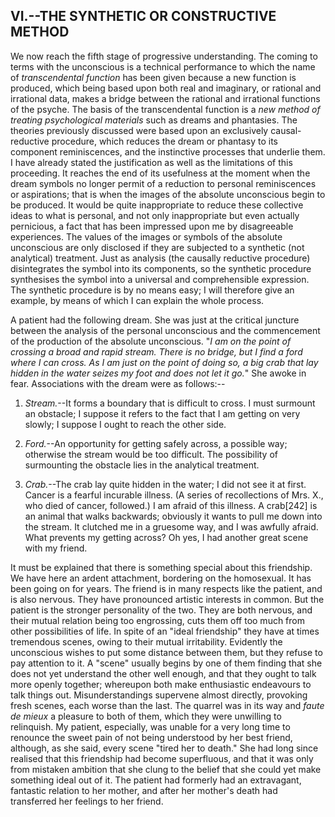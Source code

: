 ## VI.--THE SYNTHETIC OR CONSTRUCTIVE METHOD

We now reach the fifth stage of progressive understanding. The coming
to terms with the unconscious is a technical performance to which
the name of _transcendental function_ has been given because a new
function is produced, which being based upon both real and imaginary,
or rational and irrational data, makes a bridge between the rational
and irrational functions of the psyche. The basis of the transcendental
function is a _new method of treating psychological materials_ such as
dreams and phantasies. The theories previously discussed were based upon
an exclusively causal-reductive procedure, which reduces the dream or
phantasy to its component reminiscences, and the instinctive processes
that underlie them. I have already stated the justification as well as
the limitations of this proceeding. It reaches the end of its usefulness
at the moment when the dream symbols no longer permit of a reduction
to personal reminiscences or aspirations; that is when the images
of the absolute unconscious begin to be produced. It would be quite
inappropriate to reduce these collective ideas to what is personal,
and not only inappropriate but even actually pernicious, a fact that
has been impressed upon me by disagreeable experiences. The values of
the images or symbols of the absolute unconscious are only disclosed if
they are subjected to a synthetic (not analytical) treatment. Just as
analysis (the causally reductive procedure) disintegrates the symbol
into its components, so the synthetic procedure synthesises the symbol
into a universal and comprehensible expression. The synthetic procedure
is by no means easy; I will therefore give an example, by means of which
I can explain the whole process.

A patient had the following dream. She was just at the critical juncture
between the analysis of the personal unconscious and the commencement
of the production of the absolute unconscious. "_I am on the point of
crossing a broad and rapid stream. There is no bridge, but I find a ford
where I can cross. As I am just on the point of doing so, a big crab
that lay hidden in the water seizes my foot and does not let it go._"
She awoke in fear. Associations with the dream were as follows:--

1. _Stream._--It forms a boundary that is difficult to cross. I must
surmount an obstacle; I suppose it refers to the fact that I am getting
on very slowly; I suppose I ought to reach the other side.

2. _Ford._--An opportunity for getting safely across, a possible
way; otherwise the stream would be too difficult. The possibility of
surmounting the obstacle lies in the analytical treatment.

3. _Crab._--The crab lay quite hidden in the water; I did not see it at
first. Cancer is a fearful incurable illness. (A series of recollections
of Mrs. X., who died of cancer, followed.) I am afraid of this illness.
A crab[242] is an animal that walks backwards; obviously it wants to
pull me down into the stream. It clutched me in a gruesome way, and
I was awfully afraid. What prevents my getting across? Oh yes, I had
another great scene with my friend.

It must be explained that there is something special about this
friendship. We have here an ardent attachment, bordering on the
homosexual. It has been going on for years. The friend is in many
respects like the patient, and is also nervous. They have pronounced
artistic interests in common. But the patient is the stronger
personality of the two. They are both nervous, and their mutual relation
being too engrossing, cuts them off too much from other possibilities of
life. In spite of an "ideal friendship" they have at times tremendous
scenes, owing to their mutual irritability. Evidently the unconscious
wishes to put some distance between them, but they refuse to pay
attention to it. A "scene" usually begins by one of them finding that
she does not yet understand the other well enough, and that they
ought to talk more openly together; whereupon both make enthusiastic
endeavours to talk things out. Misunderstandings supervene almost
directly, provoking fresh scenes, each worse than the last. The quarrel
was in its way and _faute de mieux_ a pleasure to both of them, which
they were unwilling to relinquish. My patient, especially, was unable
for a very long time to renounce the sweet pain of not being understood
by her best friend, although, as she said, every scene "tired her to
death." She had long since realised that this friendship had become
superfluous, and that it was only from mistaken ambition that she clung
to the belief that she could yet make something ideal out of it. The
patient had formerly had an extravagant, fantastic relation to her
mother, and after her mother's death had transferred her feelings to her
friend.


